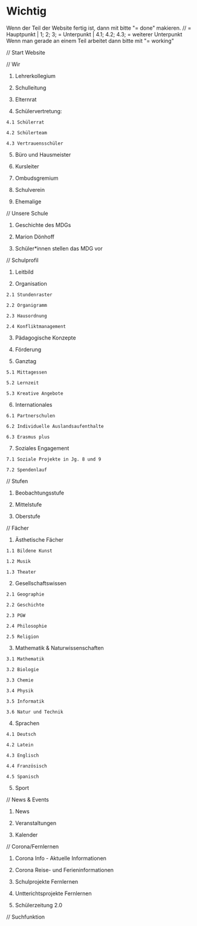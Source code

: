 # Wichtig

Wenn der Teil der Website fertig ist, dann mit bitte "= done" makieren. // = Hauptpunkt | 1; 2; 3; = Unterpunkt | 4.1; 4.2; 4.3; = weiterer Unterpunkt 
Wenn man gerade an einem Teil arbeitet dann bitte mit "= working"

// Start Website

// Wir 

  1. Lehrerkollegium 
  
  2. Schulleitung

  3. Elternrat

  4. Schülervertretung: 
   
    4.1 Schülerrat 
  
    4.2 Schülerteam
  
    4.3 Vertrauensschüler 

  5. Büro und Hausmeister

  6. Kursleiter
  
  7. Ombudsgremium

  8. Schulverein

  9. Ehemalige

// Unsere Schule

  1. Geschichte des MDGs

  2. Marion Dönhoff

  3. Schüler*innen stellen das MDG vor

// Schulprofil

  1. Leitbild

  2. Organisation

    2.1 Stundenraster
    
    2.2 Organigramm

    2.3 Hausordnung
    
    2.4 Konfliktmanagement
   
  3. Pädagogische Konzepte

  4. Förderung

  5. Ganztag

    5.1 Mittagessen
    
    5.2 Lernzeit
    
    5.3 Kreative Angebote
  
  6. Internationales

    6.1 Partnerschulen
    
    6.2 Individuelle Auslandsaufenthalte
    
    6.3 Erasmus plus
    
  7. Soziales Engagement

    7.1 Soziale Projekte in Jg. 8 und 9
    
    7.2 Spendenlauf
    
// Stufen
  
  1. Beobachtungsstufe
  
  2. Mittelstufe
  
  3. Oberstufe

// Fächer

  1. Ästhetische Fächer

    1.1 Bildene Kunst
    
    1.2 Musik
    
    1.3 Theater
  
  2. Gesellschaftswissen

    2.1 Geographie 
    
    2.2 Geschichte
    
    2.3 PGW
    
    2.4 Philosophie
    
    2.5 Religion
  
  3. Mathematik & Naturwissenschaften
  
    3.1 Mathematik
    
    3.2 Biologie
    
    3.3 Chemie
    
    3.4 Physik
    
    3.5 Informatik
    
    3.6 Natur und Technik
  
  4. Sprachen

    4.1 Deutsch
    
    4.2 Latein
    
    4.3 Englisch
    
    4.4 Französisch
    
    4.5 Spanisch
  
  5. Sport
  
// News & Events

  1. News

  2. Veranstaltungen

  3. Kalender

// Corona/Fernlernen

  1. Corona Info - Aktuelle Informationen
  
  2. Corona Reise- und Ferieninformationen
  
  3. Schulprojekte Fernlernen
  
  4. Untterichtsprojekte Fernlernen
  
  5. Schülerzeitung 2.0

// Suchfunktion











  

